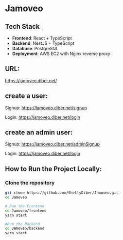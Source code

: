 # Jamoveo 

## Tech Stack

- **Frontend**: React + TypeScript  
- **Backend**: NestJS + TypeScript  
- **Database**: PostgreSQL  
- **Deployment**: AWS EC2 with Nginx reverse proxy

## URL:
https://jamoveo.diber.net/

## create a user:
Signup:
https://jamoveo.diber.net/signup

Login:
https://jamoveo.diber.net/login

## create an admin user:

Signup:
https://jamoveo.diber.net/adminSignup

Login:
https://jamoveo.diber.net/login




## How to Run the Project Locally:

### Clone the repository

```bash
git clone https://github.com/ShellyDiber/Jamoveo.git
cd Jamoveo 

# Run the Frontend
cd Jamoveo/frontend
yarn start

#Run the Backend
cd Jamoveo/backend
yarn start


